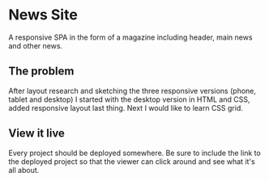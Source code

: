 # News Site

A responsive SPA in the form of a magazine including header, main news and other news. 

## The problem

After layout research and sketching the three responsive versions (phone, tablet and desktop) I started with the desktop version in HTML and CSS, added responsive layout last thing. Next I would like to learn CSS grid. 

## View it live
Every project should be deployed somewhere. Be sure to include the link to the deployed project so that the viewer can click around and see what it's all about.
